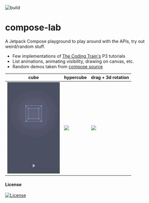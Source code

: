 ![build](https://github.com/drinkthestars/compose-lab/actions/workflows/android.yml/badge.svg)

# compose-lab
A Jetpack Compose playground to play around with the APIs, try out weird/random stuff.

- Few implementations of [The Coding Train's](https://thecodingtrain.com/) P3 tutorials
- List animations, animating visibility, drawing on canvas, etc.
- Random demos taken from [compose source](https://cs.android.com/androidx/platform/frameworks/support/+/androidx-main:compose/)

cube | hypercube | drag + 3d rotation
-- | -- | --
<img src="demos/cube.gif" width=170/> | <img src="demos/hyperc.gif" width=170/> | <img src="demos/carddrag.gif" width=170/>


#### License
[![License](https://img.shields.io/badge/License-Apache_2.0-blue.svg)](https://opensource.org/licenses/Apache-2.0)

